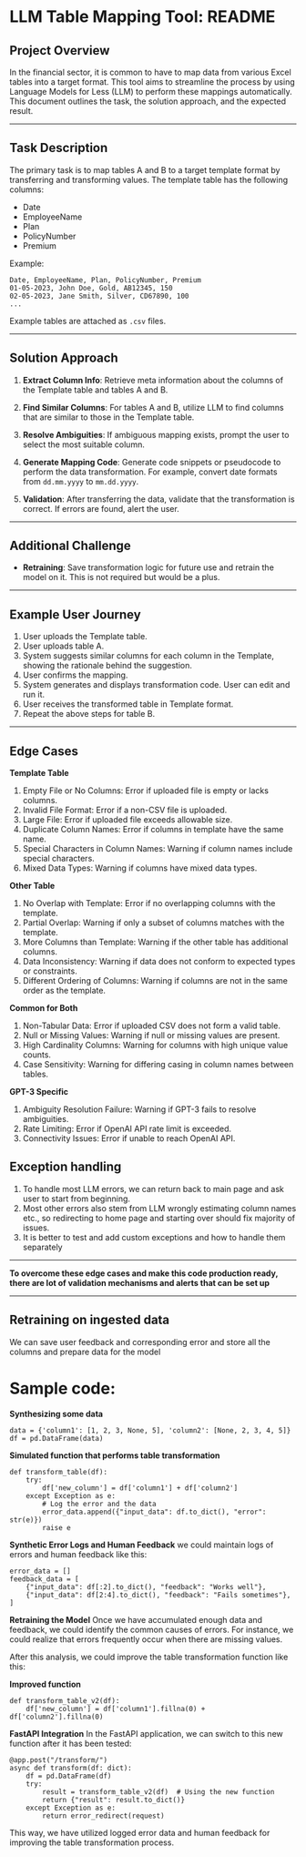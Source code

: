 # LLM Table Mapping Tool: README

## Project Overview

In the financial sector, it is common to have to map data from various Excel tables into a target format. This tool aims to streamline the process by using Language Models for Less (LLM) to perform these mappings automatically. This document outlines the task, the solution approach, and the expected result.

---

## Task Description

The primary task is to map tables A and B to a target template format by transferring and transforming values. The template table has the following columns:

- Date
- EmployeeName
- Plan
- PolicyNumber
- Premium

Example:
```
Date, EmployeeName, Plan, PolicyNumber, Premium
01-05-2023, John Doe, Gold, AB12345, 150
02-05-2023, Jane Smith, Silver, CD67890, 100
...
```

Example tables are attached as `.csv` files.

---

## Solution Approach

1. **Extract Column Info**: Retrieve meta information about the columns of the Template table and tables A and B.
   
2. **Find Similar Columns**: For tables A and B, utilize LLM to find columns that are similar to those in the Template table.

3. **Resolve Ambiguities**: If ambiguous mapping exists, prompt the user to select the most suitable column.

4. **Generate Mapping Code**: Generate code snippets or pseudocode to perform the data transformation. For example, convert date formats from `dd.mm.yyyy` to `mm.dd.yyyy`.

5. **Validation**: After transferring the data, validate that the transformation is correct. If errors are found, alert the user.

---

## Additional Challenge

- **Retraining**: Save transformation logic for future use and retrain the model on it. This is not required but would be a plus.

---

## Example User Journey

1. User uploads the Template table.
2. User uploads table A.
3. System suggests similar columns for each column in the Template, showing the rationale behind the suggestion.
4. User confirms the mapping.
5. System generates and displays transformation code. User can edit and run it.
6. User receives the transformed table in Template format.
7. Repeat the above steps for table B.

---
## Edge Cases

**Template Table**
1. Empty File or No Columns: Error if uploaded file is empty or lacks columns.
2. Invalid File Format: Error if a non-CSV file is uploaded.
3. Large File: Error if uploaded file exceeds allowable size.
4. Duplicate Column Names: Error if columns in template have the same name.
5. Special Characters in Column Names: Warning if column names include special characters.
6. Mixed Data Types: Warning if columns have mixed data types.

**Other Table**
1. No Overlap with Template: Error if no overlapping columns with the template.
2. Partial Overlap: Warning if only a subset of columns matches with the template.
3. More Columns than Template: Warning if the other table has additional columns.
4. Data Inconsistency: Warning if data does not conform to expected types or constraints.
5. Different Ordering of Columns: Warning if columns are not in the same order as the template.

**Common for Both**
1. Non-Tabular Data: Error if uploaded CSV does not form a valid table.
2. Null or Missing Values: Warning if null or missing values are present.
3. High Cardinality Columns: Warning for columns with high unique value counts.
4. Case Sensitivity: Warning for differing casing in column names between tables.

**GPT-3 Specific**
1. Ambiguity Resolution Failure: Warning if GPT-3 fails to resolve ambiguities.
2. Rate Limiting: Error if OpenAI API rate limit is exceeded.
3. Connectivity Issues: Error if unable to reach OpenAI API.

## Exception handling
1. To handle most LLM errors, we can return back to main page and ask user to start from beginning.
2. Most other errors also stem from LLM wrongly estimating column names etc., so redirecting to home page and starting over should fix majority of issues.
3. It is better to test and add custom exceptions and how to handle them separately

---

**To overcome these edge cases and make this code production ready, there are lot of validation mechanisms and alerts that can be set up**

---

## Retraining on ingested data
We can save user feedback and corresponding error and store all the columns and prepare data for the model

# Sample code:

**Synthesizing some data**
```
data = {'column1': [1, 2, 3, None, 5], 'column2': [None, 2, 3, 4, 5]}
df = pd.DataFrame(data)
```

**Simulated function that performs table transformation**
```
def transform_table(df):
    try:
        df['new_column'] = df['column1'] + df['column2']
    except Exception as e:
        # Log the error and the data
        error_data.append({"input_data": df.to_dict(), "error": str(e)})
        raise e
```

**Synthetic Error Logs and Human Feedback**
we could maintain logs of errors and human feedback like this:
```
error_data = []
feedback_data = [
    {"input_data": df[:2].to_dict(), "feedback": "Works well"},
    {"input_data": df[2:4].to_dict(), "feedback": "Fails sometimes"},
]
```

**Retraining the Model**
Once we have accumulated enough data and feedback, we could identify the common causes of errors. For instance, we could realize that errors frequently occur when there are missing values.

After this analysis, we could improve the table transformation function like this:

**Improved function**
```
def transform_table_v2(df):
    df['new_column'] = df['column1'].fillna(0) + df['column2'].fillna(0)
```

**FastAPI Integration**
In the FastAPI application, we can switch to this new function after it has been tested:

```
@app.post("/transform/")
async def transform(df: dict):
    df = pd.DataFrame(df)
    try:
        result = transform_table_v2(df)  # Using the new function
        return {"result": result.to_dict()}
    except Exception as e:
        return error_redirect(request)
```

This way, we have utilized logged error data and human feedback for improving the table transformation process.